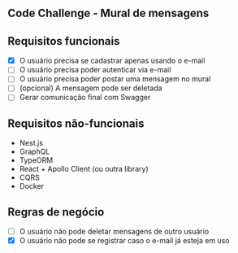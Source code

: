## Code Challenge - Mural de mensagens

## Requisitos funcionais

- [x] O usuário precisa se cadastrar apenas usando o e-mail
- [ ] O usuário precisa poder autenticar via e-mail
- [ ] O usuário precisa poder postar uma mensagem no mural
- [ ] (opcional) A mensagem pode ser deletada
- [ ] Gerar comunicação final com Swagger

## Requisitos não-funcionais
- Nest.js
- GraphQL
- TypeORM
- React + Apollo Client (ou outra library)
- CQRS
- Docker
 
## Regras de negócio
- [ ] O usuário não pode deletar mensagens de outro usuário
- [x] O usuário não pode se registrar caso o e-mail já esteja em uso